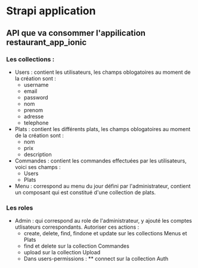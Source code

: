 # Strapi application

## API que va consommer l'appilication restaurant_app_ionic

### Les collections :

* Users : contient les utilisateurs, les champs oblogatoires au moment de la création sont :
  * username
  * email
  * password
  * nom
  * prenom
  * adresse
  * telephone
* Plats : contient les différents plats, les champs oblogatoires au moment de la création sont :
  * nom
  * prix
  * description
* Commandes : contient les commandes effectuées par les utilisateurs, voici ses champs :
  * Users
  * Plats
* Menu : correspond au menu du jour défini par l'administrateur, contient un composant qui est constitué d'une collection de plats.

### Les roles

* Admin : qui correspond au role de l'administrateur, y ajouté les comptes utlisateurs correspondants. Autoriser ces actions :
  * create, delete, find, findone et update sur les collections Menus et Plats
  * find et delete sur la collection Commandes
  * upload sur la collection Upload
  * Dans users-permissions :
    ** connect sur la collection Auth
